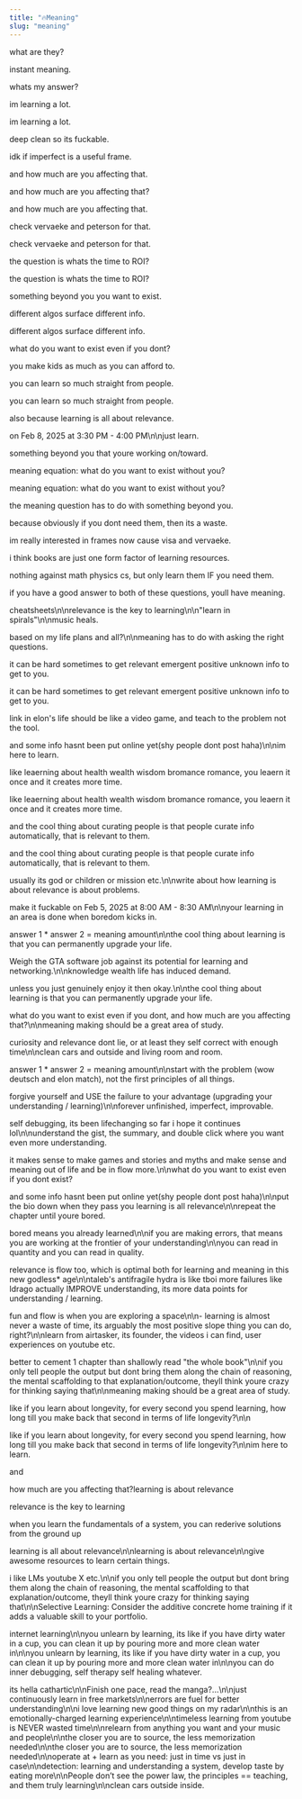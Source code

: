 ```yaml
---
title: "🔥Meaning"
slug: "meaning"
---
```


what are they?

instant meaning.

whats my answer?

im learning a lot.

im learning a lot.

deep clean so its fuckable.

idk if imperfect is a useful frame.

and how much are you affecting that.

and how much are you affecting that?

and how much are you affecting that.

check vervaeke and peterson for that.

check vervaeke and peterson for that.

the question is whats the time to ROI?

the question is whats the time to ROI?

something beyond you you want to exist.

different algos surface different info.

different algos surface different info.

what do you want to exist even if you dont?

you make kids as much as you can afford to.

you can learn so much straight from people.

you can learn so much straight from people.

also because learning is all about relevance.

on Feb 8, 2025 at 3:30 PM - 4:00 PM\n\njust learn.

something beyond you that youre working on/toward.

meaning equation: what do you want to exist without you?

meaning equation: what do you want to exist without you?

the meaning question has to do with something beyond you.

because obviously if you dont need them, then its a waste.

im really interested in frames now cause visa and vervaeke.

i think books are just one form factor of learning resources.

nothing against math physics cs, but only learn them IF you need them.

if you have a good answer to both of these questions, youll have meaning.

cheatsheets\n\nrelevance is the key to learning\n\n"learn in spirals"\n\nmusic heals.

based on my life plans and all?\n\nmeaning has to do with asking the right questions.

it can be hard sometimes to get relevant emergent positive unknown info to get to you.

it can be hard sometimes to get relevant emergent positive unknown info to get to you.

link in elon's life should be like a video game, and teach to the problem not the tool.

and some info hasnt been put online yet(shy people dont post haha)\n\nim here to learn.

like leaerning about health wealth wisdom bromance romance, you leaern it once and it creates more time.

like leaerning about health wealth wisdom bromance romance, you leaern it once and it creates more time.

and the cool thing about curating people is that people curate info automatically, that is relevant to them.

and the cool thing about curating people is that people curate info automatically, that is relevant to them.

usually its god or children or mission etc.\n\nwrite about how learning is about relevance is about problems.

make it fuckable on Feb 5, 2025 at 8:00 AM - 8:30 AM\n\nyour learning in an area is done when boredom kicks in.

answer 1 * answer 2 = meaning amount\n\nthe cool thing about learning is that you can permanently upgrade your life.

Weigh the GTA software job against its potential for learning and networking.\n\nknowledge wealth life has induced demand.

unless you just genuinely enjoy it then okay.\n\nthe cool thing about learning is that you can permanently upgrade your life.

what do you want to exist even if you dont, and how much are you affecting that?\n\nmeaning making should be a great area of study.

curiosity and relevance dont lie, or at least they self correct with enough time\n\nclean cars and outside and living room and room.

answer 1 * answer 2 = meaning amount\n\nstart with the problem (wow deutsch and elon match), not the first principles of all things.

forgive yourself and USE the failure to your advantage (upgrading your understanding / learning)\n\nforever unfinished, imperfect, improvable.

self debugging, its been lifechanging so far i hope it continues lol\n\nunderstand the gist, the summary, and double click where you want even more understanding.

it makes sense to make games and stories and myths and make sense and meaning out of life and be in flow more.\n\nwhat do you want to exist even if you dont exist?

and some info hasnt been put online yet(shy people dont post haha)\n\nput the bio down when they pass you learning is all relevance\n\nrepeat the chapter until youre bored.

bored means you already learned\n\nif you are making errors, that means you are working at the frontier of your understanding\n\nyou can read in quantity and you can read in quality.

relevance is flow too, which is optimal both for learning and meaning in this new godless* age\n\ntaleb's antifragile hydra is like tboi more failures like ldrago actually IMPROVE understanding, its more data points for understanding / learning.

fun and flow is when you are exploring a space\n\n- learning is almost never a waste of time, its arguably the most positive slope thing you can do, right?\n\nlearn from airtasker, its founder, the videos i can find, user experiences on youtube etc.

better to cement 1 chapter than shallowly read "the whole book"\n\nif you only tell people the output but dont bring them along the chain of reasoning, the mental scaffolding to that explanation/outcome, theyll think youre crazy for thinking saying that\n\nmeaning making should be a great area of study.

like if you learn about longevity, for every second you spend learning, how long till you make back that second in terms of life longevity?\n\n

like if you learn about longevity, for every second you spend learning, how long till you make back that second in terms of life longevity?\n\nim here to learn.

and

how much are you affecting that?learning is about relevance

relevance is the key to learning

when you learn the fundamentals of a system, you can rederive solutions from the ground up

learning is all about relevance\n\nlearning is about relevance\n\ngive awesome resources to learn certain things.

i like LMs youtube X etc.\n\nif you only tell people the output but dont bring them along the chain of reasoning, the mental scaffolding to that explanation/outcome, theyll think youre crazy for thinking saying that\n\nSelective Learning: Consider the additive concrete home training if it adds a valuable skill to your portfolio.

internet learning\n\nyou unlearn by learning, its like if you have dirty water in a cup, you can clean it up by pouring more and more clean water in\n\nyou unlearn by learning, its like if you have dirty water in a cup, you can clean it up by pouring more and more clean water in\n\nyou can do inner debugging, self therapy self healing whatever.

its hella cathartic\n\nFinish one pace, read the manga?...\n\njust continuously learn in free markets\n\nerrors are fuel for better understanding\n\ni love learning new good things on my radar\n\nthis is an emotionally-charged learning experience\n\ntimeless learning from youtube is NEVER wasted time\n\nrelearn from anything you want and your music and people\n\nthe closer you are to source, the less memorization needed\n\nthe closer you are to source, the less memorization needed\n\noperate at + learn as you need: just in time vs just in case\n\ndetection: learning and understanding a system, develop taste by eating more\n\nPeople don’t see the power law, the principles == teaching, and them truly learning\n\nclean cars outside inside.
